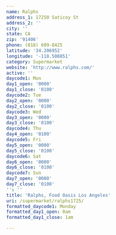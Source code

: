```yaml
---
name: Ralphs
address_1: 17250 Saticoy St
address_2: ''
city: ''
state: CA
zip: '91406'
phone: (818) 609-8425
latitude: '34.206952'
longitude: '-118.508851'
category: Supermarket
website: 'http://www.ralphs.com/'
active: ''
daycode1: Mon
day1_open: '0000'
day1_close: '0100'
daycode2: Tue
day2_open: '0000'
day2_close: '0100'
daycode3: Wed
day3_open: '0000'
day3_close: '0100'
daycode4: Thu
day4_open: '0100'
daycode5: Fri
day5_open: '0000'
day5_close: '0100'
daycode6: Sat
day6_open: '0000'
day6_close: '0100'
daycode7: Sun
day7_open: '0000'
day7_close: '0100'
'': ''
title: 'Ralphs, Food Oasis Los Angeles'
uri: /supermarket/ralphs1725/
formatted_daycode1: Monday
formatted_day1_open: 0am
formatted_day1_close: 1am

---
```


